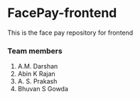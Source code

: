 # FacePay-frontend
This is the face pay repository for frontend

### Team members

1. A.M. Darshan
2. Abin K Rajan
3. A. S. Prakash
4. Bhuvan S Gowda 